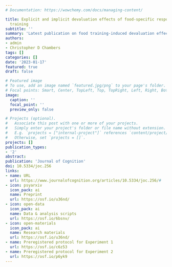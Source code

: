 ```yaml
---
# Documentation: https://wowchemy.com/docs/managing-content/

title: Explicit and implicit devaluation effects of food-specific response inhibition
  training
subtitle: ''
summary: 'Latest publication on food training-induced devaluation effects using both explicit and implicit measures.'
authors:
- admin
- Christopher D Chambers
tags: []
categories: []
date: '2023-01-17'
featured: true
draft: false

# Featured image
# To use, add an image named `featured.jpg/png` to your page's folder.
# Focal points: Smart, Center, TopLeft, Top, TopRight, Left, Right, BottomLeft, Bottom, BottomRight.
image:
  caption: ''
  focal_point: ''
  preview_only: false

# Projects (optional).
#   Associate this post with one or more of your projects.
#   Simply enter your project's folder or file name without extension.
#   E.g. `projects = ["internal-project"]` references `content/project/deep-learning/index.md`.
#   Otherwise, set `projects = []`.
projects: []
publication_types:
- '2'
abstract: 
publication: 'Journal of Cognition'
doi: 10.5334/joc.256
links:
- name: URL
  url: https://www.journalofcognition.org/articles/10.5334/joc.256/#
- icon: psyarxiv
  icon_pack: ai
  name: Preprint
  url: https://osf.io/u36nd/
- icon: open-data
  icon_pack: ai
  name: Data & analysis scripts
  url: https://osf.io/6bsnv/
- icon: open-materials
  icon_pack: ai
  name: Research materials
  url: https://osf.io/u36nd/
- name: Preregistered protocol for Experiment 1
  url: https://osf.io/c6z53
- name: Preregistered protocol for Experiment 2
  url: https://osf.io/p6yk9
---
```

